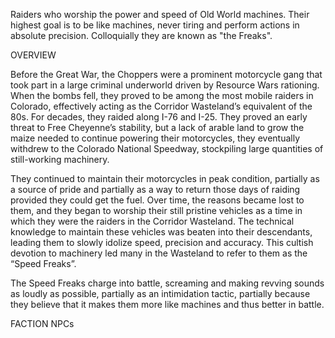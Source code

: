 Raiders who worship the power and speed of Old World machines. Their highest goal is to be like machines, never tiring and perform actions in absolute precision. Colloquially they are known as "the Freaks".

OVERVIEW

Before the Great War, the Choppers were a prominent motorcycle gang that took part in a large criminal underworld driven by Resource Wars rationing. When the bombs fell, they proved to be among the most mobile raiders in Colorado, effectively acting as the Corridor Wasteland’s equivalent of the 80s. For decades, they raided along I-76 and I-25. They proved an early threat to Free Cheyenne’s stability, but a lack of arable land to grow the maize needed to continue powering their motorcycles, they eventually withdrew to the Colorado National Speedway, stockpiling large quantities of still-working machinery.

They continued to maintain their motorcycles in peak condition, partially as a source of pride and partially as a way to return those days of raiding provided they could get the fuel. Over time, the reasons became lost to them, and they began to worship their still pristine vehicles as a time in which they were the raiders in the Corridor Wasteland. The technical knowledge to maintain these vehicles was beaten into their descendants, leading them to slowly idolize speed, precision and accuracy. This cultish devotion to machinery led many in the Wasteland to refer to them as the “Speed Freaks”.

The Speed Freaks charge into battle, screaming and making revving sounds as loudly as possible, partially as an intimidation tactic, partially because they believe that it makes them more like machines and thus better in battle.

FACTION NPCs